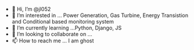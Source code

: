 - 👋 Hi, I’m @jl052
- 👀 I’m interested in ... Power Generation, Gas Turbine, Energy Transistion and Conditional based monitoring system
- 🌱 I’m currently learning ...Python, Django, JS
- 💞️ I’m looking to collaborate on ...
- 📫 How to reach me ... I am ghost 

<!---
jl052/jl052 is a ✨ special ✨ repository because its `README.md` (this file) appears on your GitHub profile.
You can click the Preview link to take a look at your changes.
--->
